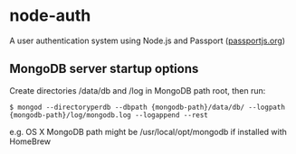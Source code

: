 # node-auth
A user authentication system using Node.js and Passport ([passportjs.org](http://passportjs.org/))

## MongoDB server startup options
Create directories /data/db and /log in MongoDB path root, then run:

`$ mongod --directoryperdb --dbpath {mongodb-path}/data/db/ --logpath {mongodb-path}/log/mongodb.log --logappend --rest`

e.g. OS X MongoDB path might be /usr/local/opt/mongodb if installed with HomeBrew